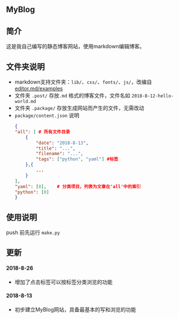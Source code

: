 MyBlog
---

## 简介
这是我自己编写的静态博客网站，使用markdown编辑博客。

## 文件夹说明
- markdown支持文件夹：`lib/`、`css/`、`fonts/`、`js/`，改编自 [editor.md/examples](https://pandao.github.io/editor.md/examples/index.html)
- 文件夹 `.post/` 存放`.md` 格式的博客文件，文件名如 `2018-8-12-hello-world.md`
- 文件夹 `.package/`  存放生成网站而产生的文件，无需改动
- `package/content.json` 说明
    ```json
    {
    "all": [ # 所有文件目录
        {
            "date": "2018-8-13",
            "title": "...",
            "filename": "...",
            "tags": ["python", "yaml"] #标签
        },{
            ...
        }
    ],
    "yaml": [0],    # 分类项目，列表为文章在'all'中的索引
    "python": [0]
    }
    ```



## 使用说明
push 前先运行 `make.py`

## 更新
#### 2018-8-26
- 增加了点击标签可以按标签分类浏览的功能
#### 2018-8-13
- 初步建立MyBlog网站，具备最基本的写和浏览的功能
